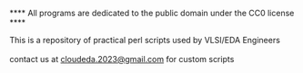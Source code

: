 **** All programs are dedicated to the public domain under the CC0 license **** <br>

This is a repository of practical perl scripts used by VLSI/EDA Engineers <br> <br>
contact us at cloudeda.2023@gmail.com for custom scripts <br>

